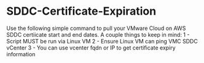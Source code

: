 # SDDC-Certificate-Expiration

Use the following simple command to pull your VMware Cloud on AWS SDDC certiicate start and end dates. A couple things to keep in mind:
1 - Script MUST be run via Linux VM
2 - Ensure Linux VM can ping VMC SDDC vCenter
3 - You can use vcenter fqdn or IP to get certificate expiry information
